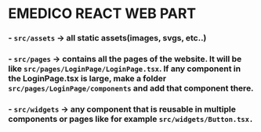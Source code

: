 # EMEDICO REACT WEB PART

### - `src/assets` -> all static assets(images, svgs, etc..)

### - `src/pages` -> contains all the pages of the website. It will be like `src/pages/LoginPage/LoginPage.tsx`. If any component in the LoginPage.tsx is large, make a folder `src/pages/LoginPage/components` and add that component there.

### - `src/widgets` -> any component that is reusable in multiple components or pages like for example `src/widgets/Button.tsx.`
